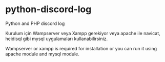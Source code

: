 # python-discord-log
Python and PHP discord log

Kurulum için Wampserver veya Xampp gerekiyor veya apache ile navicat, heidisql gibi mysql uygulamaları kullanabilirsiniz.

Wampserver or xampp is required for installation or you can run it using apache module and mysql module.
